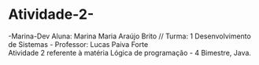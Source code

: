 # Atividade-2-
-Marina-Dev Aluna: Marina Maria Araújo Brito //
Turma: 1 Desenvolvimento de Sistemas - Professor: Lucas Paiva Forte  
Atividade 2 referente à matéria Lógica de programação - 4 Bimestre, Java.
